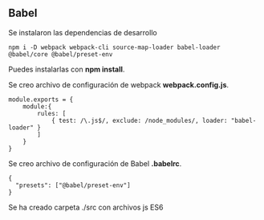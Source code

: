 ## Babel

Se instalaron las dependencias de desarrollo

``` 
npm i -D webpack webpack-cli source-map-loader babel-loader @babel/core @babel/preset-env 
``` 
Puedes instalarlas con **npm install**.

Se creo archivo de configuración de webpack **webpack.config.js**.

``` 
module.exports = {
    module:{
        rules: [
            { test: /\.js$/, exclude: /node_modules/, loader: "babel-loader" }
        ]
    }
}
```
Se creo archivo de configuración de Babel **.babelrc**.
``` 
{
  "presets": ["@babel/preset-env"]
}
```

Se ha creado carpeta ./src con archivos js ES6


